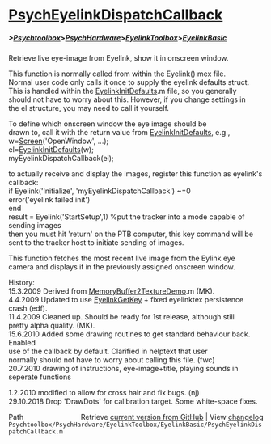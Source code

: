 # [PsychEyelinkDispatchCallback](PsychEyelinkDispatchCallback)
##### >[Psychtoolbox](Psychtoolbox)>[PsychHardware](PsychHardware)>[EyelinkToolbox](EyelinkToolbox)>[EyelinkBasic](EyelinkBasic)

Retrieve live eye-image from Eyelink, show it in onscreen window.  
  
This function is normally called from within the Eyelink() mex file.  
Normal user code only calls it once to supply the eyelink defaults struct.  
This is handled within the [EyelinkInitDefaults](EyelinkInitDefaults).m file, so you generally  
should not have to worry about this. However, if you change settings in  
the el structure, you may need to call it yourself.  
  
To define which onscreen window the eye image should be  
drawn to, call it with the return value from [EyelinkInitDefaults](EyelinkInitDefaults), e.g.,  
w=[Screen](Screen)('OpenWindow', ...);  
el=[EyelinkInitDefaults](EyelinkInitDefaults)(w);  
myEyelinkDispatchCallback(el);  
  
  
to actually receive and display the images, register this function as eyelink's callback:  
if Eyelink('Initialize', 'myEyelinkDispatchCallback') ~=0  
  error('eyelink failed init')  
end  
result = Eyelink('StartSetup',1) %put the tracker into a mode capable of sending images  
then you must hit 'return' on the PTB computer, this key command will be sent to the tracker host to initiate sending of images.  
  
This function fetches the most recent live image from the Eylink eye  
camera and displays it in the previously assigned onscreen window.  
  
History:  
15.3.2009   Derived from [MemoryBuffer2TextureDemo](MemoryBuffer2TextureDemo).m (MK).  
 4.4.2009   Updated to use [EyelinkGetKey](EyelinkGetKey) + fixed eyelinktex persistence crash (edf).  
11.4.2009   Cleaned up. Should be ready for 1st release, although still  
            pretty alpha quality. (MK).  
15.6.2010   Added some drawing routines to get standard behaviour back. Enabled  
            use of the callback by default. Clarified in helptext that user  
            normally should not have to worry about calling this file. (fwc)  
20.7.2010   drawing of instructions, eye-image+title, playing sounds in seperate functions  
  
 1.2.2010   modified to allow for cross hair and fix bugs. (nj)  
29.10.2018  Drop 'DrawDots' for calibration target. Some white-space fixes.  




<div class="code_header" style="text-align:right;">
  <span style="float:left;">Path&nbsp;&nbsp;</span> <span class="counter">Retrieve <a href=
  "https://raw.github.com/Psychtoolbox-3/Psychtoolbox-3/beta/Psychtoolbox/PsychHardware/EyelinkToolbox/EyelinkBasic/PsychEyelinkDispatchCallback.m">current version from GitHub</a> | View <a href=
  "https://github.com/Psychtoolbox-3/Psychtoolbox-3/commits/beta/Psychtoolbox/PsychHardware/EyelinkToolbox/EyelinkBasic/PsychEyelinkDispatchCallback.m">changelog</a></span>
</div>
<div class="code">
  <code>Psychtoolbox/PsychHardware/EyelinkToolbox/EyelinkBasic/PsychEyelinkDispatchCallback.m</code>
</div>

